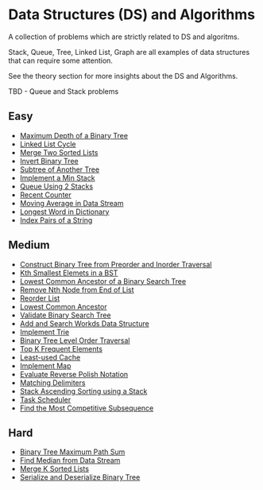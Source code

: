 # Data Structures (DS) and Algorithms
A collection of problems which are strictly related to DS and algoritms.

Stack, Queue, Tree, Linked List, Graph are all examples of data structures that can require some attention. 

See the theory section for more insights about the DS and Algorithms.

TBD - Queue and Stack problems

## Easy
- [Maximum Depth of a Binary Tree](https://leetcode.com/problems/maximum-depth-of-binary-tree/)
- [Linked List Cycle](https://leetcode.com/problems/linked-list-cycle/)
- [Merge Two Sorted Lists](https://leetcode.com/problems/merge-two-sorted-lists/)
- [Invert Binary Tree](https://leetcode.com/problems/invert-binary-tree/)
- [Subtree of Another Tree](https://leetcode.com/problems/subtree-of-another-tree/)
- [Implement a Min Stack](https://leetcode.com/problems/min-stack/)
- [Queue Using 2 Stacks](https://leetcode.com/problems/implement-queue-using-stacks/)
- [Recent Counter](https://leetcode.com/problems/number-of-recent-calls/)
- [Moving Average in Data Stream](https://evelynn.gitbooks.io/google-interview/content/moving_average_from_data_stream.html)
- [Longest Word in Dictionary](https://leetcode.com/problems/longest-word-in-dictionary/)
- [Index Pairs of a String](https://medium.com/algorithm-and-datastructure/index-pairs-of-a-string-7b7c8306ead0)

## Medium
- [Construct Binary Tree from Preorder and Inorder Traversal](https://leetcode.com/problems/construct-binary-tree-from-preorder-and-inorder-traversal/)
- [Kth Smallest Elemets in a BST](https://leetcode.com/problems/kth-smallest-element-in-a-bst/)
- [Lowest Common Ancestor of a Binary Search Tree](https://leetcode.com/problems/lowest-common-ancestor-of-a-binary-search-tree/)
- [Remove Nth Node from End of List](https://leetcode.com/problems/remove-nth-node-from-end-of-list/)
- [Reorder List](https://leetcode.com/problems/reorder-list/)
- [Lowest Common Ancestor](https://leetcode.com/problems/lowest-common-ancestor-of-a-binary-tree/)
- [Validate Binary Search Tree](https://leetcode.com/problems/validate-binary-search-tree/)
- [Add and Search Workds Data Structure](https://leetcode.com/problems/design-add-and-search-words-data-structure/)
- [Implement Trie](https://leetcode.com/problems/implement-trie-prefix-tree/)
- [Binary Tree Level Order Traversal](https://leetcode.com/problems/binary-tree-level-order-traversal/)
- [Top K Frequent Elements](https://leetcode.com/problems/top-k-frequent-elements/)
- [Least-used Cache](https://yangshun.github.io/tech-interview-handbook/algorithms/hash-table/)
- [Implement Map](https://yangshun.github.io/tech-interview-handbook/algorithms/hash-table/)
- [Evaluate Reverse Polish Notation](https://leetcode.com/problems/evaluate-reverse-polish-notation/)
- [Matching Delimiters](https://yangshun.github.io/tech-interview-handbook/algorithms/stack/)
- [Stack Ascending Sorting using a Stack](https://yangshun.github.io/tech-interview-handbook/algorithms/stack/)
- [Task Scheduler](https://leetcode.com/problems/task-scheduler/)
- [Find the Most Competitive Subsequence](https://leetcode.com/problems/find-the-most-competitive-subsequence/)

## Hard
- [Binary Tree Maximum Path Sum](https://leetcode.com/problems/binary-tree-maximum-path-sum/)
- [Find Median from Data Stream](https://leetcode.com/problems/find-median-from-data-stream/)
- [Merge K Sorted Lists](https://leetcode.com/problems/merge-k-sorted-lists/)
- [Serialize and Deserialize Binary Tree](https://leetcode.com/problems/serialize-and-deserialize-binary-tree/)